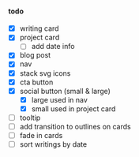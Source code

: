 #### todo

- [x] writing card
- [x] project card
  - [ ] add date info
- [x] blog post
- [x] nav
- [x] stack svg icons
- [x] cta button
- [x] social button (small & large)
  - [x] large used in nav
  - [x] small used in project card
- [ ] tooltip
- [ ] add transition to outlines on cards
- [ ] fade in cards
- [ ] sort writings by date
